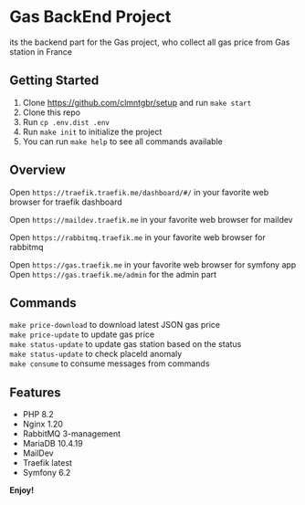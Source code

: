 # Gas BackEnd Project

its the backend part for the Gas project, who collect all gas price from Gas station in France
## Getting Started

1. Clone https://github.com/clmntgbr/setup and run `make start`
2. Clone this repo
3. Run `cp .env.dist .env`
6. Run `make init` to initialize the project
7. You can run `make help` to see all commands available

## Overview

Open `https://traefik.traefik.me/dashboard/#/` in your favorite web browser for traefik dashboard

Open `https://maildev.traefik.me` in your favorite web browser for maildev

Open `https://rabbitmq.traefik.me` in your favorite web browser for rabbitmq

Open `https://gas.traefik.me` in your favorite web browser for symfony app
Open `https://gas.traefik.me/admin` for the admin part

## Commands

`make price-download` to download latest JSON gas price  
`make price-update` to update gas price  
`make status-update` to update gas station based on the status  
`make status-update` to check placeId anomaly  
`make consume` to consume messages from commands  

## Features

* PHP 8.2
* Nginx 1.20
* RabbitMQ 3-management
* MariaDB 10.4.19
* MailDev
* Traefik latest
* Symfony 6.2

**Enjoy!**
